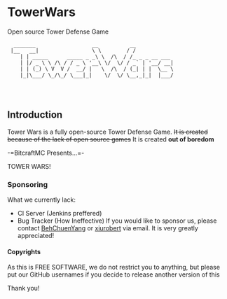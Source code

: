 # TowerWars
Open source Tower Defense Game

```
  _______                  __          __            
 |__   __|                 \ \        / /            
    | | _____      _____ _ _\ \  /\  / /_ _ _ __ ___ 
    | |/ _ \ \ /\ / / _ \ '__\ \/  \/ / _` | '__/ __|
    | | (_) \ V  V /  __/ |   \  /\  / (_| | |  \__ \
    |_|\___/ \_/\_/ \___|_|    \/  \/ \__,_|_|  |___/
                                                     
                                                     
                                                     
```
## Introduction
Tower Wars is a fully open-source Tower Defense Game. ~~It is created because of the lack of open source games~~ It is created **out of boredom**

-=BitcraftMC Presents...=-

TOWER WARS!

### Sponsoring
What we currently lack: 
- CI Server (Jenkins preffered)
- Bug Tracker (How Ineffective)
If you would like to sponsor us, please contact [BehChuenYang](mailto:depictiger@gmail.com) or [xiurobert](mailto:xiurobert@gmail.com) via email. It is very greatly appreciated!

#### Copyrights
As this is FREE SOFTWARE, we do not restrict you to anything, but please put our GitHub usernames if you decide to release
another version of this

Thank you!
